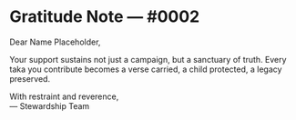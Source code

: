 # Gratitude Note — #0002

Dear Name Placeholder,

Your support sustains not just a campaign, but a sanctuary of truth. Every taka you contribute becomes a verse carried, a child protected, a legacy preserved.

With restraint and reverence,  
— Stewardship Team
